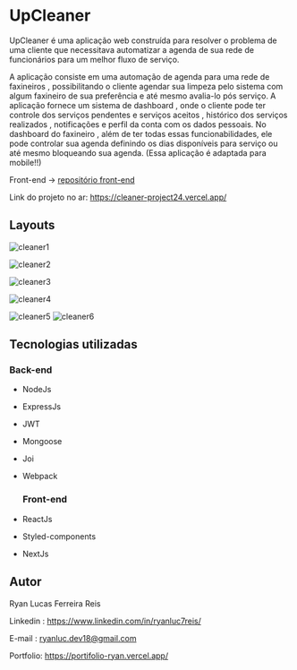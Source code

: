 
# UpCleaner
UpCleaner é uma aplicação web construída para resolver o problema de uma cliente que necessitava  automatizar a agenda de sua rede de funcionários para um melhor fluxo de serviço.

A aplicação consiste em uma automação de agenda para  uma rede de faxineiros , possibilitando o cliente agendar sua limpeza pelo sistema com algum faxineiro de sua preferência  e até mesmo avalia-lo pós serviço. 
A aplicação fornece um sistema de dashboard , onde o cliente pode ter controle dos serviços pendentes e serviços aceitos , histórico dos serviços realizados , notificações e perfil da conta com os dados pessoais.
No dashboard do faxineiro , além de ter todas essas funcionabilidades, ele pode controlar sua agenda definindo os dias disponíveis para serviço ou até mesmo bloqueando sua agenda. (Essa aplicação é adaptada para mobile!!)

Front-end -> [repositório front-end](https://github.com/Ryanluc7reis/cleaner-project24)

Link do projeto no ar: [https://cleaner-project24.vercel.app/ ](https://cleaner-project24.vercel.app/)

## Layouts
![cleaner1](https://github.com/Ryanluc7reis/cleaner-project24/assets/112912919/df404f3f-8add-4ee0-b684-3098e885c9d3)

![cleaner2](https://github.com/Ryanluc7reis/cleaner-project24/assets/112912919/9faf7891-56a2-4ed9-8588-7dd50e2ca5e8)

![cleaner3](https://github.com/Ryanluc7reis/cleaner-project24/assets/112912919/c50f5b3c-8313-4fbf-a7e6-f9dbfbaf8cac)

![cleaner4](https://github.com/Ryanluc7reis/cleaner-project24/assets/112912919/c9999788-bc87-4ab3-a0fe-c32044eb8e65)

![cleaner5](https://github.com/Ryanluc7reis/cleaner-project24/assets/112912919/0c48899a-a25d-4a77-a915-68b117aab546)
![cleaner6](https://github.com/Ryanluc7reis/cleaner-project24/assets/112912919/36355caf-930f-4134-a836-0ce0c0d208e3)

## Tecnologias utilizadas
### Back-end
* NodeJs
* ExpressJs
* JWT
* Mongoose
* Joi
* Webpack
  
  ### Front-end
* ReactJs
* Styled-components
* NextJs

## Autor

Ryan Lucas Ferreira Reis 

Linkedin : https://www.linkedin.com/in/ryanluc7reis/

E-mail : ryanluc.dev18@gmail.com

Portfolio: https://portifolio-ryan.vercel.app/


